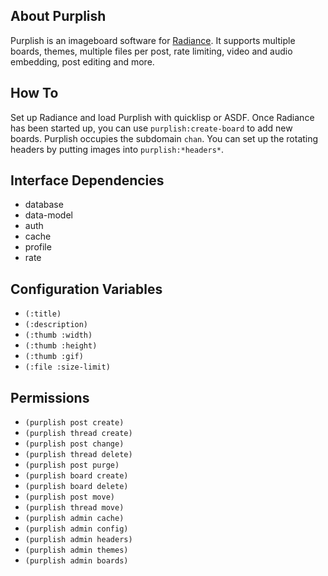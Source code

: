 About Purplish
--------------
Purplish is an imageboard software for [Radiance](https://github.com/Shinmera/Radiance). It supports multiple boards, themes, multiple files per post, rate limiting, video and audio embedding, post editing and more.

How To
------
Set up Radiance and load Purplish with quicklisp or ASDF. Once Radiance has been started up, you can use `purplish:create-board` to add new boards. Purplish occupies the subdomain `chan`. You can set up the rotating headers by putting images into `purplish:*headers*`.

Interface Dependencies
----------------------
* database
* data-model
* auth
* cache
* profile
* rate

Configuration Variables
-----------------------
* `(:title)`
* `(:description)`
* `(:thumb :width)`
* `(:thumb :height)`
* `(:thumb :gif)`
* `(:file :size-limit)`

Permissions
-----------
* `(purplish post create)`
* `(purplish thread create)`
* `(purplish post change)`
* `(purplish thread delete)`
* `(purplish post purge)`
* `(purplish board create)`
* `(purplish board delete)`
* `(purplish post move)`
* `(purplish thread move)`
* `(purplish admin cache)`
* `(purplish admin config)`
* `(purplish admin headers)`
* `(purplish admin themes)`
* `(purplish admin boards)`
